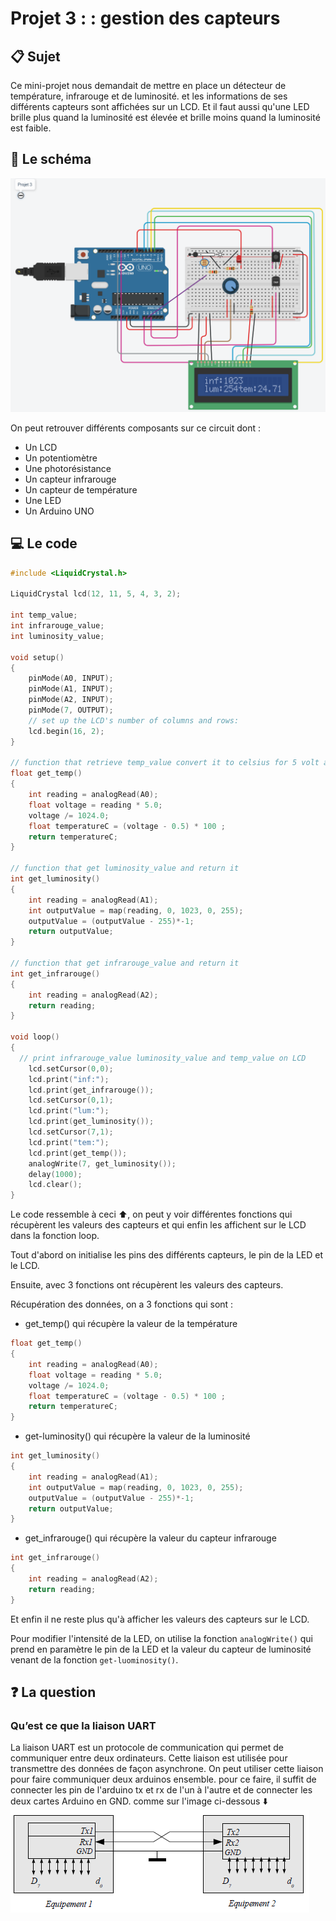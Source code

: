 # Projet 3 : : gestion des capteurs

## :clipboard: Sujet

Ce mini-projet nous demandait de mettre en place un détecteur de température, infrarouge et de luminosité. et les informations de ses différents capteurs sont affichées sur un LCD. Et il faut aussi qu'une LED brille plus quand la luminosité est élevée et brille moins quand la luminosité est faible.

## :electric_plug: Le schéma

![alt](img/2022-03-17_000615.png)

On peut retrouver différents composants sur ce circuit dont : 
- Un LCD
- Un potentiomètre
- Une photorésistance
- Un capteur infrarouge
- Un capteur de température
- Une LED
- Un Arduino UNO

## :computer: Le code

```cpp
#include <LiquidCrystal.h>

LiquidCrystal lcd(12, 11, 5, 4, 3, 2);

int temp_value;
int infrarouge_value;
int luminosity_value;

void setup()
{
  	pinMode(A0, INPUT);
    pinMode(A1, INPUT);
    pinMode(A2, INPUT);
    pinMode(7, OUTPUT);
    // set up the LCD's number of columns and rows:
    lcd.begin(16, 2);
}

// function that retrieve temp_value convert it to celsius for 5 volt arduino value and return it
float get_temp()
{
    int reading = analogRead(A0);  
    float voltage = reading * 5.0;
    voltage /= 1024.0; 
    float temperatureC = (voltage - 0.5) * 100 ;
    return temperatureC;
}

// function that get luminosity_value and return it
int get_luminosity()
{
    int reading = analogRead(A1);
	int outputValue = map(reading, 0, 1023, 0, 255);  
  	outputValue = (outputValue - 255)*-1;
    return outputValue;
}

// function that get infrarouge_value and return it
int get_infrarouge()
{
    int reading = analogRead(A2);
    return reading;
}

void loop()
{
  // print infrarouge_value luminosity_value and temp_value on LCD
    lcd.setCursor(0,0);
    lcd.print("inf:");
    lcd.print(get_infrarouge());
    lcd.setCursor(0,1);
    lcd.print("lum:");
    lcd.print(get_luminosity());
    lcd.setCursor(7,1);
    lcd.print("tem:");
    lcd.print(get_temp());
  	analogWrite(7, get_luminosity()); 
    delay(1000);
  	lcd.clear();
}
```

Le code ressemble à ceci ⬆️, on peut y voir différentes fonctions qui récupèrent les valeurs des capteurs et qui enfin les affichent sur le LCD dans la fonction loop.

Tout d'abord on initialise les pins des différents capteurs, le pin de la LED et le LCD.

Ensuite, avec 3 fonctions ont récupèrent les valeurs des capteurs.

Récupération des données, on a 3 fonctions qui sont : 
- get_temp() qui récupère la valeur de la température
```cpp
float get_temp()
{
    int reading = analogRead(A0);  
    float voltage = reading * 5.0;
    voltage /= 1024.0; 
    float temperatureC = (voltage - 0.5) * 100 ;
    return temperatureC;
}
```
- get-luminosity() qui récupère la valeur de la luminosité
```cpp
int get_luminosity()
{
    int reading = analogRead(A1);
    int outputValue = map(reading, 0, 1023, 0, 255);  
  	outputValue = (outputValue - 255)*-1;
    return outputValue;
}
```
- get_infrarouge() qui récupère la valeur du capteur infrarouge
```cpp
int get_infrarouge()
{
    int reading = analogRead(A2);
    return reading;
}
```

Et enfin il ne reste plus qu'à afficher les valeurs des capteurs sur le LCD.

Pour modifier l'intensité de la LED, on utilise la fonction ``analogWrite()`` qui prend en paramètre le pin de la LED et la valeur du capteur de luminosité venant de la fonction ``get-luominosity()``.

## :question: La question

### Qu’est ce que la liaison UART

La liaison UART est un protocole de communication qui permet de communiquer entre deux ordinateurs. Cette liaison est utilisée pour transmettre des données de façon asynchrone. On peut utiliser cette liaison pour faire communiquer deux arduinos ensemble. pour ce faire, il suffit de connecter les pin de l'arduino tx et rx de l'un à l'autre et de connecter les deux cartes Arduino en GND. comme sur l'image ci-dessous ⬇️  
![alt](img/UART_principe.png)